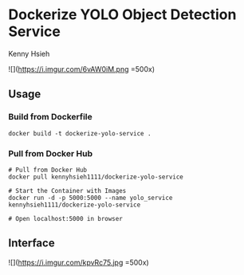 Dockerize YOLO Object Detection Service
===
Kenny Hsieh

![](https://i.imgur.com/6vAW0iM.png =500x)

## Usage
### Build from Dockerfile

```console=
docker build -t dockerize-yolo-service .
```

### Pull from Docker Hub
```console=
# Pull from Docker Hub
docker pull kennyhsieh1111/dockerize-yolo-service

# Start the Container with Images
docker run -d -p 5000:5000 --name yolo_service kennyhsieh1111/dockerize-yolo-service

# Open localhost:5000 in browser
```

## Interface

![](https://i.imgur.com/kpvRc75.jpg =500x)
